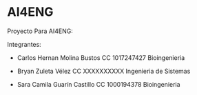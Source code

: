 # AI4ENG
Proyecto Para AI4ENG:

Integrantes:

- Carlos Hernan Molina Bustos CC 1017247427 Bioingenieria  

- Bryan Zuleta Vélez CC XXXXXXXXXX Ingenieria de Sistemas

- Sara Camila Guarín Castillo CC 1000194378 Bioingenieria
